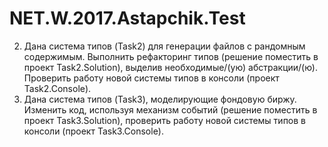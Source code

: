 # NET.W.2017.Astapchik.Test
2.	Дана система типов (Task2) для генерации файлов с рандомным содержимым. Выполнить рефакторинг типов (решение поместить в проект Task2.Solution), выделив необходимые/(ую) абстракции/(ю). Проверить работу новой системы типов в консоли (проект Task2.Console).
3.	Дана система типов (Task3), моделирующие фондовую биржу. Изменить код, используя механизм событий (решение поместить в проект Task3.Solution),  проверить работу новой системы типов в консоли (проект Task3.Console). 
